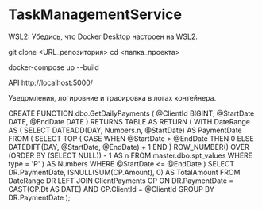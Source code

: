 # TaskManagementService
WSL2:
Убедись, что Docker Desktop настроен на WSL2.

git clone <URL_репозитория>
cd <папка_проекта>

docker-compose up --build

API http://localhost:5000/

Уведомления, логировние и трасировка в логах контейнера.


CREATE FUNCTION dbo.GetDailyPayments
(
    @ClientId BIGINT,
    @StartDate DATE,
    @EndDate DATE
)
RETURNS TABLE
AS
RETURN
(
    WITH DateRange AS (
        SELECT 
            DATEADD(DAY, Numbers.n, @StartDate) AS PaymentDate
        FROM (
            SELECT TOP (
                CASE 
                    WHEN @StartDate > @EndDate THEN 0 
                    ELSE DATEDIFF(DAY, @StartDate, @EndDate) + 1 
                END
            )
                ROW_NUMBER() OVER (ORDER BY (SELECT NULL)) - 1 AS n
            FROM 
                master.dbo.spt_values
            WHERE 
                type = 'P'
        ) AS Numbers
        WHERE 
            @StartDate <= @EndDate
    )
    SELECT 
        DR.PaymentDate,
        ISNULL(SUM(CP.Amount), 0) AS TotalAmount
    FROM 
        DateRange DR
        LEFT JOIN ClientPayments CP 
            ON DR.PaymentDate = CAST(CP.Dt AS DATE) 
            AND CP.ClientId = @ClientId
    GROUP BY 
        DR.PaymentDate
);
